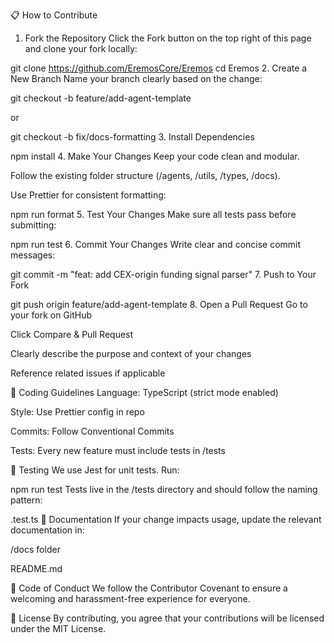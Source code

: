 📋 How to Contribute
1. Fork the Repository
Click the Fork button on the top right of this page and clone your fork locally:

git clone https://github.com/EremosCore/Eremos
cd Eremos
2. Create a New Branch
Name your branch clearly based on the change:


git checkout -b feature/add-agent-template

or


git checkout -b fix/docs-formatting
3. Install Dependencies

npm install
4. Make Your Changes
Keep your code clean and modular.

Follow the existing folder structure (/agents, /utils, /types, /docs).

Use Prettier for consistent formatting:


npm run format
5. Test Your Changes
Make sure all tests pass before submitting:



npm run test
6. Commit Your Changes
Write clear and concise commit messages:


git commit -m "feat: add CEX-origin funding signal parser"
7. Push to Your Fork


git push origin feature/add-agent-template
8. Open a Pull Request
Go to your fork on GitHub

Click Compare & Pull Request

Clearly describe the purpose and context of your changes

Reference related issues if applicable

📐 Coding Guidelines
Language: TypeScript (strict mode enabled)

Style: Use Prettier config in repo

Commits: Follow Conventional Commits

Tests: Every new feature must include tests in /tests

🧪 Testing
We use Jest for unit tests. Run:

npm run test
Tests live in the /tests directory and should follow the naming pattern:

<module>.test.ts
📖 Documentation
If your change impacts usage, update the relevant documentation in:

/docs folder

README.md

🤝 Code of Conduct
We follow the Contributor Covenant to ensure a welcoming and harassment-free experience for everyone.

📜 License
By contributing, you agree that your contributions will be licensed under the MIT License.